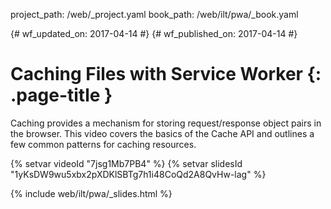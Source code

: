 project_path: /web/_project.yaml
book_path: /web/ilt/pwa/_book.yaml

{# wf_updated_on: 2017-04-14 #}
{# wf_published_on: 2017-04-14 #}

# Caching Files with Service Worker {: .page-title }

Caching provides a mechanism for storing request/response object pairs in the
browser. This video covers the basics of the Cache API and outlines a few common
patterns for caching resources.

{% setvar videoId "7jsg1Mb7PB4" %}
{% setvar slidesId "1yKsDW9wu5xbx2pXDKlSBTg7h1i48CoQd2A8QvHw-lag" %}

{% include web/ilt/pwa/_slides.html %}
